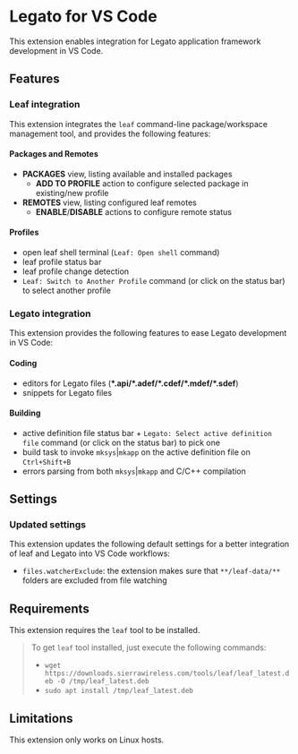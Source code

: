 # Legato for VS Code

This extension enables integration for Legato application framework development in VS Code.

## Features

### Leaf integration

This extension integrates the `leaf` command-line package/workspace management tool,
 and provides the following features:

#### Packages and Remotes

- **PACKAGES** view, listing available and installed packages
  - **ADD TO PROFILE** action to configure selected package in existing/new profile
- **REMOTES** view, listing configured leaf remotes
  - **ENABLE**/**DISABLE** actions to configure remote status

#### Profiles

- open leaf shell terminal (`Leaf: Open shell` command)
- leaf profile status bar
- leaf profile change detection
- `Leaf: Switch to Another Profile` command (or click on the status bar) to select another profile

### Legato integration

This extension provides the following features to ease Legato development in VS Code:

#### Coding

- editors for Legato files (**\*.api/\*.adef/\*.cdef/\*.mdef/\*.sdef**)
- snippets for Legato files

#### Building

- active definition file status bar + `Legato: Select active definition file` command (or click on the status bar) to pick one
- build task to invoke `mksys`|`mkapp` on the active definition file on `Ctrl+Shift+B`
- errors parsing from both `mksys`|`mkapp` and C/C++ compilation

## Settings

### Updated settings

This extension updates the following default settings for a better integration of leaf and Legato into VS Code workflows:

- `files.watcherExclude`: the extension makes sure that `**/leaf-data/**` folders are excluded from file watching

## Requirements

This extension requires the `leaf` tool to be installed.

> To get `leaf` tool installed, just execute the following commands:
> - `wget https://downloads.sierrawireless.com/tools/leaf/leaf_latest.deb -O /tmp/leaf_latest.deb`
> - `sudo apt install /tmp/leaf_latest.deb`

## Limitations

This extension only works on Linux hosts.
